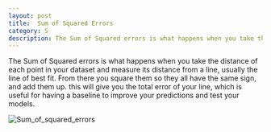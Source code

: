 ```yaml
---
layout: post
title:  Sum of Squared Errors
category: S
description: The Sum of Squared errors is what happens when you take the distance of each point in your dataset and measure its distance from a line, usually the line of best fit.  From there you square them so they all have the same sign, and add them up.  this will give you the total error of your line, which is useful for having a baseline to improve your predictions and test your models.
---
```


The Sum of Squared errors is what happens when you take the distance of each point in your dataset and measure its distance from a line, usually the line of best fit.  From there you square them so they all have the same sign, and add them up.  this will give you the total error of your line, which is useful for having a baseline to improve your predictions and test your models.

![Sum_of_squared_errors](https://upload.wikimedia.org/wikipedia/commons/e/ed/Residuals_for_Linear_Regression_Fit.png)
